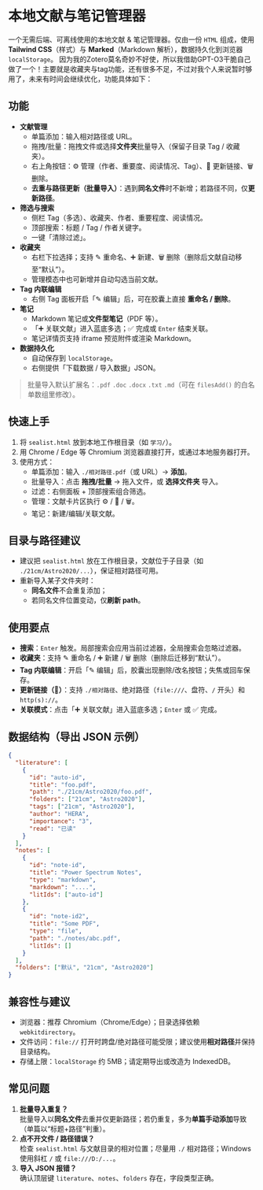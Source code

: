 # 本地文献与笔记管理器

一个无需后端、可离线使用的本地文献 & 笔记管理器。仅由一份 `HTML` 组成，使用 **Tailwind CSS**（样式）与 **Marked**（Markdown 解析），数据持久化到浏览器 `localStorage`。
因为我的Zotero莫名奇妙不好使，所以我借助GPT-O3干脆自己做了一个！主要就是收藏夹与tag功能，还有很多不足，不过对我个人来说暂时够用了，未来有时间会继续优化，功能具体如下：

## 功能

- **文献管理**
  - 单篇添加：输入相对路径或 URL。
  - 拖拽/批量：拖拽文件或选择**文件夹**批量导入（保留子目录 Tag / 收藏夹）。
  - 右上角按钮：⚙️ 管理（作者、重要度、阅读情况、Tag）、🔗 更新链接、🗑 删除。
  - **去重与路径更新（批量导入）**：遇到**同名文件**时不新增；若路径不同，仅**更新路径**。
- **筛选与搜索**
  - 侧栏 Tag（多选）、收藏夹、作者、重要程度、阅读情况。
  - 顶部搜索：标题 / Tag / 作者关键字。
  - 一键「清除过滤」。
- **收藏夹**
  - 右栏下拉选择；支持 ✎ 重命名、➕ 新建、🗑 删除（删除后文献自动移至“默认”）。
  - 管理模态中也可新增并自动勾选当前文献。
- **Tag 内联编辑**
  - 右侧 Tag 面板开启「✎ 编辑」后，可在胶囊上直接 **重命名 / 删除**。
- **笔记**
  - Markdown 笔记或**文件型笔记**（PDF 等）。
  - 「➕ 关联文献」进入蓝底多选；✅ 完成或 `Enter` 结束关联。
  - 笔记详情页支持 iframe 预览附件或渲染 Markdown。
- **数据持久化**
  - 自动保存到 `localStorage`。
  - 右侧提供「下载数据 / 导入数据」JSON。

> 批量导入默认扩展名：`.pdf` `.doc` `.docx` `.txt` `.md`（可在 `filesAdd()` 的白名单数组里修改）。

## 快速上手

1. 将 `sealist.html` 放到本地工作根目录（如 `学习/`）。
2. 用 Chrome / Edge 等 Chromium 浏览器直接打开，或通过本地服务器打开。
3. 使用方式：
   - 单篇添加：输入 `./相对路径.pdf`（或 URL）→ **添加**。
   - 批量导入：点击 **拖拽/批量** → 拖入文件，或 **选择文件夹** 导入。
   - 过滤：右侧面板 + 顶部搜索组合筛选。
   - 管理：文献卡片区执行 ⚙️ / 🔗 / 🗑。
   - 笔记：新建/编辑/关联文献。

## 目录与路径建议

- 建议把 `sealist.html` 放在工作根目录，文献位于子目录（如 `./21cm/Astro2020/...`），保证相对路径可用。
- 重新导入某子文件夹时：
  - **同名文件**不会重复添加；
  - 若同名文件位置变动，仅**刷新 path**。

## 使用要点

- **搜索**：`Enter` 触发。局部搜索会应用当前过滤器，全局搜索会忽略过滤器。
- **收藏夹**：支持 ✎ 重命名 / ➕ 新建 / 🗑 删除（删除后迁移到“默认”）。
- **Tag 内联编辑**：开启「✎ 编辑」后，胶囊出现删除/改名按钮；失焦或回车保存。
- **更新链接（🔗）**：支持 `./相对路径`、绝对路径（`file:///`、盘符、`/` 开头）和 `http(s)://`。
- **关联模式**：点击「➕ 关联文献」进入蓝底多选；`Enter` 或 ✅ 完成。

## 数据结构（导出 JSON 示例）

```json
{
  "literature": [
    {
      "id": "auto-id",
      "title": "foo.pdf",
      "path": "./21cm/Astro2020/foo.pdf",
      "folders": ["21cm", "Astro2020"],
      "tags": ["21cm", "Astro2020"],
      "author": "HERA",
      "importance": "3",
      "read": "已读"
    }
  ],
  "notes": [
    {
      "id": "note-id",
      "title": "Power Spectrum Notes",
      "type": "markdown",
      "markdown": "....",
      "litIds": ["auto-id"]
    },
    {
      "id": "note-id2",
      "title": "Some PDF",
      "type": "file",
      "path": "./notes/abc.pdf",
      "litIds": []
    }
  ],
  "folders": ["默认", "21cm", "Astro2020"]
}
```

## 兼容性与建议

- 浏览器：推荐 Chromium（Chrome/Edge）；目录选择依赖 `webkitdirectory`。
- 文件访问：`file://` 打开时跨盘/绝对路径可能受限；建议使用**相对路径**并保持目录结构。
- 存储上限：`localStorage` 约 5MB；请定期导出或改造为 IndexedDB。

## 常见问题

1. **批量导入重复？**  
   批量导入以**同名文件**去重并仅更新路径；若仍重复，多为**单篇手动添加**导致（单篇以“标题+路径”判重）。
2. **点不开文件 / 路径错误？**  
   检查 `sealist.html` 与文献目录的相对位置；尽量用 `./` 相对路径；Windows 使用斜杠 `/` 或 `file:///D:/...`。
3. **导入 JSON 报错？**  
   确认顶层键 `literature`、`notes`、`folders` 存在，字段类型正确。
